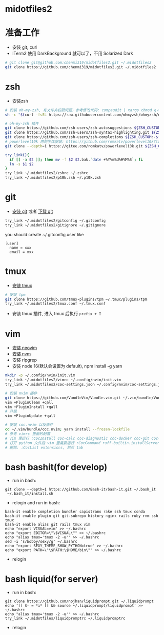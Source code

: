 # midotfiles2

# 准备工作
* 安装 git, curl
* ITerm2 使用 DarkBackground 就可以了，不用 Solarized Dark
```bash
# git clone git@github.com:chenmi319/midotfiles2.git ~/.midotfiles2
git clone https://github.com/chenmi319/midotfiles2.git ~/.midotfiles2
```

# zsh
* 安装zsh
```bash
# 安装 oh-my-zsh, 有文件夹权限问题，参考修改代码: compaudit | xargs chmod g-w,o-w
sh -c "$(curl -fsSL https://raw.githubusercontent.com/ohmyzsh/ohmyzsh/master/tools/install.sh)"

# oh-my-zsh 插件
git clone https://github.com/zsh-users/zsh-autosuggestions ${ZSH_CUSTOM:-~/.oh-my-zsh/custom}/plugins/zsh-autosuggestions
git clone https://github.com/zsh-users/zsh-syntax-highlighting.git ${ZSH_CUSTOM:-~/.oh-my-zsh/custom}/plugins/zsh-syntax-highlighting
git clone https://github.com/zsh-users/zsh-completions ${ZSH_CUSTOM:-${ZSH:-~/.oh-my-zsh}/custom}/plugins/zsh-completions
# powerlevel10k 用到字体安装: https://github.com/romkatv/powerlevel10k?tab=readme-ov-file#fonts
git clone --depth=1 https://gitee.com/romkatv/powerlevel10k.git ${ZSH_CUSTOM:-$HOME/.oh-my-zsh/custom}/themes/powerlevel10k

try_link(){
  if [[ -a $2 ]]; then mv -f $2 $2.bak.`date +%Y%m%d%H%M%S`; fi
  ln -s $1 $2
}
try_link ~/.midotfiles2/zshrc ~/.zshrc
try_link ~/.midotfiles2/p10k.zsh ~/.p10k.zsh
```



# git
* [安装 git](https://git-scm.com/book/en/v2/Getting-Started-Installing-Git) 或者 [下载 git](https://git-scm.com/downloads)
```bash
try_link ~/.midotfiles2/gitconfig ~/.gitconfig
try_link ~/.midotfiles2/gitignore ~/.gitignore
```
you should create ~/.gitconfig.user like
```
[user]
  name = xxx
  email = xxx
```


# tmux
* [安装 tmux](https://github.com/tmux/tmux/wiki/Installing)
```bash
# 安装 tpm
git clone https://github.com/tmux-plugins/tpm ~/.tmux/plugins/tpm
try_link ~/.midotfiles2/tmux.conf ~/.tmux.conf
```
* 安装 tmux 插件, 进入 tmux 后执行 `prefix + I`


# vim
* [安装 neovim](https://github.com/neovim/neovim/blob/master/INSTALL.md)
* [安装 nvm](https://github.com/nvm-sh/nvm?tab=readme-ov-file#installing-and-updating)
* 安装 ripgrep
* 安装 node 16(默认会设置为 default), npm install -g yarn
```bash
mkdir -p ~/.config/nvim/init.vim
try_link ~/.midotfiles2/vimrc ~/.config/nvim/init.vim
try_link ~/.midotfiles2/coc-settings.json ~/.config/nvim/coc-settings.json

# 安装 nvim 插件
git clone https://github.com/VundleVim/Vundle.vim.git ~/.vim/bundle/Vundle.vim
vim +PluginClean +qall
vim +PluginInstall +qall
# 升级
vim +PluginUpdate +qall

# 安装 coc.nvim 以及插件
cd ~/.vim/bundle/coc.nvim; yarn install --frozen-lockfile
# 参考 vimrc 里面的配置
# vim 里运行 :CocInstall coc-calc coc-diagnostic coc-docker coc-git coc-pyright coc-json @yaegassy/coc-nginx coc-sh coc-solargraph coc-xml coc-yaml coc-pairs @yaegassy/coc-ruff coc-tsserver coc-markdownlint coc-sql coc-prettier coc-html
# 打开 python 文件后 vim 里需要运行 :CocCommand ruff.builtin.installServer
# 删除: :CocList extensions, 然后 tab
```


# bash bashit(for develop)
* run in bash:
```
git clone --depth=1 https://github.com/Bash-it/bash-it.git ~/.bash_it
 ~/.bash_it/install.sh
```
* relogin and run in bash:
```
bash-it enable completion bundler capistrano rake ssh tmux conda
bash-it enable plugin git git-subrepo history nginx rails ruby rvm ssh tmux
bash-it enable alias git rails tmux vim
echo "export VISUAL=vim" >> ~/.bashrc
echo "export EDITOR=\"\$VISUAL\"" >> ~/.bashrc
echo "alias tmux='tmux -2 -u'" >> ~/.bashrc
sed -i 's/bobby/sexy/g' ~/.bashrc
echo "export SEXY_THEME_SHOW_PYTHON=true" >> ~/.bashrc
echo "export PATH=\"\$PATH:\$HOME/bin\"" >> ~/.bashrc
```
* relogin

# bash liquid(for server)
* run in bash:
```
git clone https://github.com/nojhan/liquidprompt.git ~/.liquidprompt
echo '[[ $- = *i* ]] && source ~/.liquidprompt/liquidprompt' >> ~/.bashrc
echo "alias tmux='tmux -2 -u'" >> ~/.bashrc
try_link ~/.midotfiles/liquidpromptrc ~/.liquidpromptrc
```
* relogin
